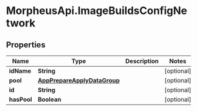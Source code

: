 # MorpheusApi.ImageBuildsConfigNetwork

## Properties

Name | Type | Description | Notes
------------ | ------------- | ------------- | -------------
**idName** | **String** |  | [optional] 
**pool** | [**AppPrepareApplyDataGroup**](AppPrepareApplyDataGroup.md) |  | [optional] 
**id** | **String** |  | [optional] 
**hasPool** | **Boolean** |  | [optional] 


